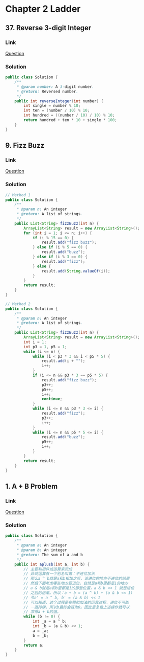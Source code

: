 # Chapter 2 Ladder

<a name="9vEjf"></a>
## 37. Reverse 3-digit Integer
<a name="bEDTH"></a>
### Link
[Question](https://www.lintcode.com/problem/reverse-3-digit-integer/description?_from=ladder&&fromId=71)
<a name="woO2f"></a>
### Solution
```java
public class Solution {
    /**
     * @param number: A 3-digit number.
     * @return: Reversed number.
     */
    public int reverseInteger(int number) {
        int single = number % 10;
        int ten = (number / 10) % 10;
        int hundred = ((number / 10) / 10) % 10;
        return hundred + ten * 10 + single * 100;
    }
}
```
<a name="4CT4a"></a>
## 9. Fizz Buzz
<a name="Lmbvb"></a>
### Link    
[Question](https://www.lintcode.com/problem/fizz-buzz/description?_from=ladder&&fromId=71)
<a name="21YWO"></a>
### Solution
```java
// Method 1
public class Solution {
    /**
     * @param n: An integer
     * @return: A list of strings.
     */
    public List<String> fizzBuzz(int n) {
        ArrayList<String> result = new ArrayList<String>();
        for (int i = 1; i <= n; i++) {
            if (i % 15 == 0) {
                result.add("fizz buzz");
            } else if (i % 5 == 0) {
                result.add("buzz");
            } else if (i % 3 == 0) {
                result.add("fizz");
            } else {
                result.add(String.valueOf(i));
            }
        }
        return result;
    }
}

// Method 2
public class Solution {
    /**
     * @param n: An integer
     * @return: A list of strings.
     */
    public List<String> fizzBuzz(int n) {
        ArrayList<String> result = new ArrayList<String>();
        int i = 1;
        int p3 = 1, p5 = 1;
        while (i <= n) {
            while (i < p3 * 3 && i < p5 * 5) {
                result.add(i + "");
                i++;
            }
            if (i <= n && p3 * 3 == p5 * 5) {
                result.add("fizz buzz");
                p3++;
                p5++;
                i++;
                continue;
            }
            while (i <= n && p3 * 3 <= i) {
                result.add("fizz");
                p3++;
                i++;
            }
            while (i <= n && p5 * 5 <= i) {
                result.add("buzz");
                p5++;
                i++;
            }
        }
        return result;
    }
}
```
<a name="OkPxx"></a>
## 1. A + B Problem
<a name="aEGt8"></a>
### Link
[Question](https://www.lintcode.com/problem/a-b-problem/description?_from=ladder&&fromId=71)
<a name="uEO1r"></a>
### Solution
```java
public class Solution {
    /**
     * @param a: An integer
     * @param b: An integer
     * @return: The sum of a and b 
     */
    public int aplusb(int a, int b) {
        // 主要利用异或运算来完成 
        // 异或运算有一个别名叫做：不进位加法
        // 那么a ^ b就是a和b相加之后，该进位的地方不进位的结果
        // 然后下面考虑哪些地方要进位，自然是a和b里都是1的地方
        // a & b就是a和b里都是1的那些位置，a & b << 1 就是进位
        // 之后的结果。所以：a + b = (a ^ b) + (a & b << 1)
        // 令a' = a ^ b, b' = (a & b) << 1
        // 可以知道，这个过程是在模拟加法的运算过程，进位不可能
        // 一直持续，所以b最终会变为0。因此重复做上述操作就可以
        // 求得a + b的值。
        while (b != 0) {
            int _a = a ^ b;
            int _b = (a & b) << 1;
            a = _a;
            b = _b;
        }
        return a;
    }
}
```


